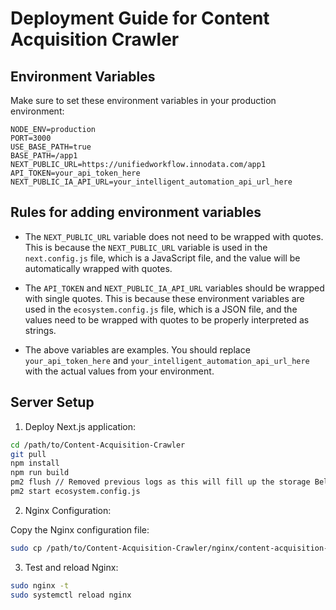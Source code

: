 # Deployment Guide for Content Acquisition Crawler

## Environment Variables

Make sure to set these environment variables in your production environment:

```
NODE_ENV=production
PORT=3000
USE_BASE_PATH=true
BASE_PATH=/app1
NEXT_PUBLIC_URL=https://unifiedworkflow.innodata.com/app1
API_TOKEN=your_api_token_here
NEXT_PUBLIC_IA_API_URL=your_intelligent_automation_api_url_here
```
## Rules for adding environment variables

*   The `NEXT_PUBLIC_URL` variable does not need to be wrapped with quotes. This is because the `NEXT_PUBLIC_URL` variable is used in the `next.config.js` file, which is a JavaScript file, and the value will be automatically wrapped with quotes.
*   The `API_TOKEN` and `NEXT_PUBLIC_IA_API_URL` variables should be wrapped with single quotes. This is because these environment variables are used in the `ecosystem.config.js` file, which is a JSON file, and the values need to be wrapped with quotes to be properly interpreted as strings.

*   The above variables are examples. You should replace `your_api_token_here` and `your_intelligent_automation_api_url_here` with the actual values from your environment.
## Server Setup

1. Deploy Next.js application:

```bash
cd /path/to/Content-Acquisition-Crawler
git pull
npm install
npm run build
pm2 flush // Removed previous logs as this will fill up the storage Believe me, it already happened - JP
pm2 start ecosystem.config.js
```

2. Nginx Configuration:

Copy the Nginx configuration file:

```bash
sudo cp /path/to/Content-Acquisition-Crawler/nginx/content-acquisition-crawler.conf /etc/nginx/conf.d/
```

3. Test and reload Nginx:

```bash
sudo nginx -t
sudo systemctl reload nginx
```


